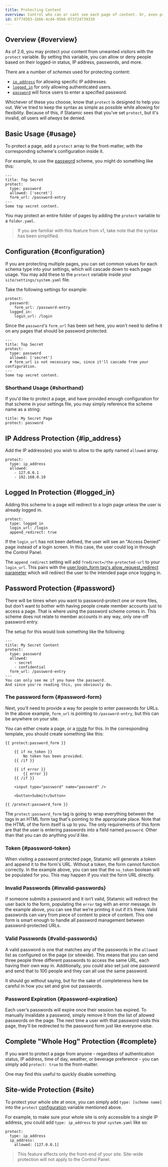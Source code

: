 ```yaml
---
title: Protecting Content
overview: Control who can or cant see each page of content. Or, even protect your whole site in one fell swoop.
id: 87f7d503-1bbb-4cd4-95b6-073724739339
---
```


## Overview {#overview}

As of 2.6, you may protect your content from unwanted visitors with the `protect` variable. By setting this variable, you can allow or deny people based on their logged-in status, IP address, passwords, and more.

There are a number of _schemes_ used for protecting content:

- [`ip_address`](#ip_address) for allowing specific IP addresses.
- [`logged_in`](#logged_in) for only allowing authenticated users.
- [`password`](#password) will force users to enter a specified password.

Whichever of these you choose, know that `protect` is designed to help you out. We've tried to keep the syntax as simple as possible while allowing for flexibility. Because of this, if Statamic sees that you've set `protect`, but it's invalid, _all_ users will _always_ be denied. 


## Basic Usage {#usage}

To protect a page, add a `protect` array to the front-matter, with the corresponding scheme's configuration inside it.

For example, to use the [password](#password) scheme, you might do something like this:

``` .lang-yaml
---
title: Top Secret
protect:
  type: password
  allowed: ['secret']
  form_url: /password-entry
---
Some top secret content.
```

You may protect an entire folder of pages by adding the `protect` variable to a `folder.yaml`.

> If you are familiar with this feature from v1, take note that the syntax has been simplified.

## Configuration {#configuration}

If you are protecting multiple pages, you can set common values for each schema type into your settings, which will cascade down to each page usage. You may add these to the `protect` variable inside your `site/settings/system.yaml` file.

Take the following settings for example:

``` .lang-yaml
protect:
  password:
    form_url: /password-entry
  logged_in:
    login_url: /login
```

Since the `password`'s `form_url` has been set here, you won't need to define it on any pages that should be password protected.

``` .lang-yaml
---
title: Top Secret
protect:
  type: password
  allowed: ['secret']
  # form_url is not necessary now, since it'll cascade from your configuration.
---
Some top secret content.
```


### Shorthand Usage {#shorthand}

If you'd like to protect a page, and have provided enough configuration for that scheme in your settings file, you may simply reference the scheme name as a string:

``` .lang-yaml
title: My Secret Page
protect: password
```


## IP Address Protection {#ip_address}

Add the IP address(es) you wish to allow to the aptly named `allowed` array.

``` .lang-yaml
protect:
  type: ip_address
  allowed:
    - 127.0.0.1
    - 192.168.0.10
```


## Logged In Protection {#logged_in}

Adding this scheme to a page will redirect to a login page unless the user is already logged in.

``` .lang-yaml
protect:
  type: logged_in
  login_url: /login
  append_redirect: true
```

If the `login_url` has not been defined, the user will see an "Access Denied" page instead of a login screen. In this case, the user could log in through the Control Panel.

The `append_redirect` setting will add `?redirect=/the-protected-url` to your `login_url`. This pairs with the [user:login_form tag's allow_request_redirect parameter](/tags/user-login_form#parameters) which will redirect the user to the intended page once logging in.


## Password Protection {#password}

There will be times when you want to password-protect one or more files, but don’t want to bother with having people create member accounts just to access a page. That is where using the password scheme comes in. This scheme does not relate to member accounts in any way, only one-off password entry. 

The setup for this would look something like the following:

``` .lang-yaml
---
title: My Secret Content
protect:
  type: password
  allowed:
    - secret
    - confidential
  form_url: /password-entry
---
You can only see me if you have the password.
And since you're reading this, you obviously do.
```


### The password form {#password-form}

Next, you’ll need to provide a way for people to enter passwords for URLs. In the above example, `form_url` is pointing to `/password-entry`, but this can be anywhere on your site.

You can either create a page, or a [route](/routing) for this. In the corresponding template, you should create something like this:

```
{{ protect:password_form }}

    {{ if no_token }}
        No token has been provided.
    {{ /if }}

    {{ if error }}
        {{ error }}
    {{ /if }}

    <input type="password" name="password" />

    <button>Submit</button>

{{ /protect:password_form }}
```

The `protect:password_form` tag is going to wrap everything between the tags in an HTML form tag that's pointing to the appropriate place. Note that the HTML of the form itself is up to you. The only requirements of this form are that the user is entering passwords into a field named `password`. Other than that you can do anything you'd like.

### Token {#password-token}

When visiting a password protected page, Statamic will generate a token and append it to the form's URL. Without a token, the form cannot function correctly. In the example above, you can see that the `no_token` boolean will be populated for you. This may happen if you visit the form URL directly.

### Invalid Passwords {#invalid-passwords}

If someone submits a password and it isn’t valid, Statamic will redirect the user back to the form, populating the `error` tag with an error message. In the example above, you can see that we’re printing it out if it’s there. Valid passwords can vary from piece of content to piece of content. This one form is smart enough to handle all password management between password-protected URLs.

### Valid Passwords {#valid-passwords}

A valid password is one that matches any of the passwords in the `allowed` list as configured on the page (or sitewide). This means that you can send three people three different passwords to access the same URL, each having their own way in. Additionally, you could also set just one password and send that to 100 people and they can all use the same password.

It should go without saying, but for the sake of completeness here be careful in how you set and give out passwords.

### Password Expiration {#password-expiration}

Each user’s passwords will expire once their session has expired. To manually invalidate a password, simply remove it from the list of allowed passwords on the page. The next time a user with that password visits this page, they’ll be redirected to the password form just like everyone else.


## Complete "Whole Hog" Protection {#complete}

If you want to protect a page from anyone - regardless of authentication status, IP address, time of day, weather, or beverage preference - you can simply add `protect: true` to the front-matter.

One may find this useful to quickly disable something.



## Site-wide Protection {#site}

To protect your whole site at once, you can simply add `type: [scheme name]` into the `protect` [configuration](#configuration) variable mentioned above.

For example, to make sure your whole site is only accessible to a single IP address, you could add `type: ip_address` to your `system.yaml` like so:

``` .lang-yaml
protect:
  type: ip_address
  ip_address:
    allowed: [127.0.0.1]
```

> This feature affects only the front-end of your site. Site-wide protection will not apply to the Control Panel.
